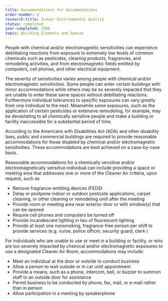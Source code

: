 ```yaml
---
title: Recommendations for Accommodations
order-number: 9
research-title: Indoor Environmental Quality
status: completed
year-completed: 2006
topic: Building Elements and Spaces
---
```


People with chemical and/or electromagnetic sensitivities can experience debilitating reactions from exposure to extremely low levels of common chemicals such as pesticides, cleaning products, fragrances, and remodeling activities, and from electromagnetic fields emitted by computers, cell phones, and other electrical equipment.

The severity of sensitivities varies among people with chemical and/or electromagnetic sensitivities. Some people can enter certain buildings with minor accommodations while others may be so severely impacted that they are unable to enter these same spaces without debilitating reactions. Furthermore individual tolerances to specific exposures can vary greatly from one individual to the next. Meanwhile some exposures, such as the application of certain pesticides or extensive remodeling, for example, may be devastating to all chemically sensitive people and make a building or facility inaccessible for a substantial period of time.

According to the Americans with Disabilities Act (ADA) and other disability laws, public and commercial buildings are required to provide reasonable accommodations for those disabled by chemical and/or electromagnetic sensitivities. These accommodations are best achieved on a case-by-case basis.

Reasonable accommodations for a chemically sensitive and/or electromagnetically sensitive individual can include providing a space or meeting area that addresses one or more of the Cleaner Air criteria, upon request, such as

-   Remove fragrance-emitting devices (FEDS)
-   Delay or postpone indoor or outdoor pesticide applications, carpet cleaning, or other cleaning or remodeling until after the meeting
-   Provide room or meeting area near exterior door or with window(s) that can be opened
-   Require cell phones and computers be turned off
-   Provide incandescent lighting in lieu of fluorescent lighting
-   Provide at least one nonsmoking, fragrance-free person per shift to provide services (e.g. nurse, police officer, security guard, clerk )

For individuals who are unable to use or meet in a building or facility, or who are too severely impacted by chemical and/or electromagnetic exposures to use a designated Cleaner Air Room, accommodations may include:

-   Meet an individual at the door or outside to conduct business
-   Allow a person to wait outside or in car until appointment
-   Provide a means, such as a phone, intercom, bell, or buzzer to summon staff to an outside door for assistance
-   Permit business to be conducted by phone, fax, mail, or e-mail rather than in person
-   Allow participation in a meeting by speakerphone
